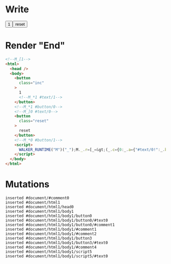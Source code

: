 # Write
  <!--M_[1--><button class=inc>1<!--M_*1 #text/1--></button><!--M_*1 #button/0--><!--M_]0 #text/0--><button class=reset>reset</button><!--M_*0 #button/1--><script>WALKER_RUNTIME("M")("_");M._.r=[_=>(_.c={0:_.a={"#text/0!":_.b={x:1},"#text/0(":_._["packages/translator-tags/src/__tests__/fixtures/dynamic-tag-var-assignment/components/counter.marko"]},1:_.b},_.b["/"]=_._["packages/translator-tags/src/__tests__/fixtures/dynamic-tag-var-assignment/template.marko_0_count/var"](_.a),_.b["@"]=_._["packages/translator-tags/src/__tests__/fixtures/dynamic-tag-var-assignment/components/counter.marko_0/valueChange"](_.b),_.c),1,"packages/translator-tags/src/__tests__/fixtures/dynamic-tag-var-assignment/components/counter.marko_0_x",0,"packages/translator-tags/src/__tests__/fixtures/dynamic-tag-var-assignment/template.marko_0",0];M._.w()</script>


# Render "End"
```html
<!--M_[1-->
<html>
  <head />
  <body>
    <button
      class="inc"
    >
      1
      <!--M_*1 #text/1-->
    </button>
    <!--M_*1 #button/0-->
    <!--M_]0 #text/0-->
    <button
      class="reset"
    >
      reset
    </button>
    <!--M_*0 #button/1-->
    <script>
      WALKER_RUNTIME("M")("_");M._.r=[_=&gt;(_.c={0:_.a={"#text/0!":_.b={x:1},"#text/0(":_._["packages/translator-tags/src/__tests__/fixtures/dynamic-tag-var-assignment/components/counter.marko"]},1:_.b},_.b["/"]=_._["packages/translator-tags/src/__tests__/fixtures/dynamic-tag-var-assignment/template.marko_0_count/var"](_.a),_.b["@"]=_._["packages/translator-tags/src/__tests__/fixtures/dynamic-tag-var-assignment/components/counter.marko_0/valueChange"](_.b),_.c),1,"packages/translator-tags/src/__tests__/fixtures/dynamic-tag-var-assignment/components/counter.marko_0_x",0,"packages/translator-tags/src/__tests__/fixtures/dynamic-tag-var-assignment/template.marko_0",0];M._.w()
    </script>
  </body>
</html>
```

# Mutations
```
inserted #document/#comment0
inserted #document/html1
inserted #document/html1/head0
inserted #document/html1/body1
inserted #document/html1/body1/button0
inserted #document/html1/body1/button0/#text0
inserted #document/html1/body1/button0/#comment1
inserted #document/html1/body1/#comment1
inserted #document/html1/body1/#comment2
inserted #document/html1/body1/button3
inserted #document/html1/body1/button3/#text0
inserted #document/html1/body1/#comment4
inserted #document/html1/body1/script5
inserted #document/html1/body1/script5/#text0
```